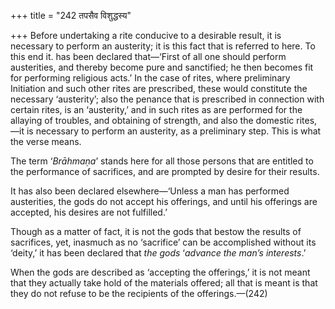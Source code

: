 +++
title = "242 तपसैव विशुद्धस्य"

+++
Before undertaking a rite conducive to a desirable result, it is
necessary to perform an austerity; it is this fact that is referred to
here. To this end it. has been declared that—‘First of all one should
perform austerities, and thereby become pure and sanctified; he then
becomes fit for performing religious acts.’ In the case of rites, where
preliminary Initiation and such other rites are prescribed, these would
constitute the necessary ‘austerity’; also the penance that is
prescribed in connection with certain rites, is an ‘austerity,’ and in
such rites as are performed for the allaying of troubles, and obtaining
of strength, and also the domestic rites,—it is necessary to perform an
austerity, as a preliminary step. This is what the verse means.

The term ‘*Brāhmaṇa*’ stands here for all those persons that are
entitled to the performance of sacrifices, and are prompted by desire
for their results.

It has also been declared elsewhere—‘Unless a man has performed
austerities, the gods do not accept his offerings, and until his
offerings are accepted, his desires are not fulfilled.’

Though as a matter of fact, it is not the gods that bestow the results
of sacrifices, yet, inasmuch as no ‘sacrifice’ can be accomplished
without its ‘deity,’ it has been declared that *the gods* ‘*advance the
man’s interests*.’

When the gods are described as ‘accepting the offerings,’ it is not
meant that they actually take hold of the materials offered; all that is
meant is that they do not refuse to be the recipients of the
offerings.—(242)


